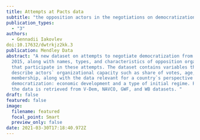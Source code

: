 ```yaml
---
title: Attempts at Pacts data
subtitle: "the opposition actors in the negotiations on democratization. "
publication_types:
  - "3"
authors:
  - Gennadii Iakovlev
doi:10.17632/dwtrkjz2kk.3
publication: Mendley Data
abstract: "A new dataset on attempts to negotiate democratization from 1974 to
  2015, along with names, types, and characteristics of opposition organizations
  that participate in these attempts. The dataset contains variables that
  describe actors` organizational capacity such as share of votes, age,
  membership, along with the data relevant for a country`s perspective for
  democratization: economic development and a type of initial regime. Part of
  the data is retrieved from V-Dem, NAVCO, GWF, and WB datasets. "
draft: false
featured: false
image:
  filename: featured
  focal_point: Smart
  preview_only: false
date: 2021-03-30T17:18:40.972Z
---
```

